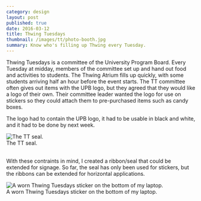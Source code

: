 ```yaml
---
category: design
layout: post
published: true
date: 2016-03-12
title: Thwing Tuesdays
thumbnail: /images/tt/photo-booth.jpg
summary: Know who's filling up Thwing every Tuesday.
---
```

Thwing Tuesdays is a committee of the University Program Board. Every Tuesday at midday, members of the committee set up and hand out food and activities to students. The Thwing Atrium fills up quickly, with some students arriving half an hour before the event starts. The TT committee often gives out items with the UPB logo, but they agreed that they would like a logo of their own. Their committee leader wanted the logo for use on stickers so they could attach them to pre-purchased items such as candy boxes. 

The logo had to contain the UPB logo, it had to be usable in black and white, and it had to be done by next week.

<div class = "post-image">
<image alt ="The TT seal." src= "/images/TT/Thwing_tuesdays.png"/> <br/>
The TT seal. </a>
</div>
<br/>

With these contraints in mind, I created a ribbon/seal that could be extended for signage. So far, the seal has only been used for stickers, but the ribbons can be extended for horizontal applications. 

<div class = "post-image">
<image alt ="A worn Thwing Tuesdays sticker on the bottom of my laptop." src= "/images/TT/laptop.jpg"/> <br/>
A worn Thwing Tuesdays sticker on the bottom of my laptop. </a>
</div>
<br/>




